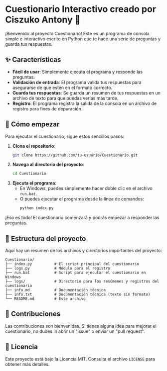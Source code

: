 # Cuestionario Interactivo creado por Ciszuko Antony 📝

¡Bienvenido al proyecto Cuestionario! Este es un programa de consola simple e interactivo escrito en Python que te hace una serie de preguntas y guarda tus respuestas.

## ✨ Características

- **Fácil de usar**: Simplemente ejecuta el programa y responde las preguntas.
- **Validación de entrada**: El programa valida tus respuestas para asegurarse de que estén en el formato correcto.
- **Guarda tus respuestas**: Se guarda un resumen de tus respuestas en un archivo de texto para que puedas verlas más tarde.
- **Registro**: El programa registra la salida de la consola en un archivo de registro para fines de depuración.

## 🚀 Cómo empezar

Para ejecutar el cuestionario, sigue estos sencillos pasos:

1.  **Clona el repositorio**:
    ```bash
    git clone https://github.com/tu-usuario/Cuestionario.git
    ```
2.  **Navega al directorio del proyecto**:
    ```bash
    cd Cuestionario
    ```
3.  **Ejecuta el programa**:
    - En Windows, puedes simplemente hacer doble clic en el archivo `run.bat`.
    - O puedes ejecutar el programa desde la línea de comandos:
      ```bash
      python index.py
      ```

¡Eso es todo! El cuestionario comenzará y podrás empezar a responder las preguntas.

## 📁 Estructura del proyecto

Aquí hay un resumen de los archivos y directorios importantes del proyecto:

```
Cuestionario/
├── index.py          # El script principal del cuestionario
├── logs.py           # Módulo para el registro
├── run.bat           # Script para ejecutar el cuestionario en Windows
├── logs/             # Directorio para los resúmenes y registros del cuestionario
├── info.md           # Documentación técnica
├── info.txt          # Documentación técnica (texto sin formato)
└── README.md         # Este archivo
```

## 🤝 Contribuciones

Las contribuciones son bienvenidas. Si tienes alguna idea para mejorar el cuestionario, no dudes in abrir un "issue" o enviar un "pull request".

## 📄 Licencia

Este proyecto está bajo la Licencia MIT. Consulta el archivo `LICENSE` para obtener más detalles.